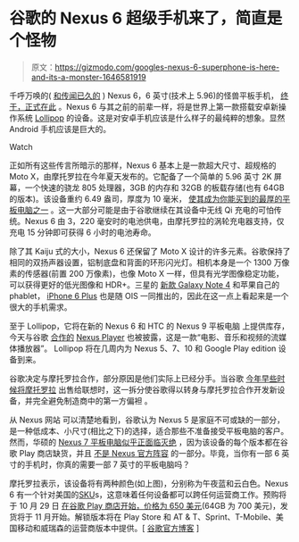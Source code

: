 # 谷歌的 Nexus 6 超级手机来了，简直是个怪物

> 原文：<https://gizmodo.com/googles-nexus-6-superphone-is-here-and-its-a-monster-1646581919>

千呼万唤的( [和传闻已久的](http://gizmodo.com/nexus-6-rumor-roundup-everything-we-think-we-know-1640839980) ) Nexus 6，6 英寸(技术上 5.96)的怪兽平板手机， [终于，正式在此](http://www.google.com/nexus/6/) 。Nexus 6 与其之前的前辈一样，将是世界上第一款搭载安卓新操作系统 [Lollipop](https://gizmodo.com/android-lollipop-more-than-just-material-design-1646643103) 的设备。这是对安卓手机应该是什么样子的最纯粹的想象。显然 Android 手机应该是巨大的。

Watch

正如所有这些传言所暗示的那样，Nexus 6 基本上是一款超大尺寸、超规格的 Moto X，由摩托罗拉在今年夏天发布的。它配备了一个简单的 5.96 英寸 2K 屏幕，一个快速的骁龙 805 处理器，3GB 的内存和 32GB 的板载存储(也有 64GB 的版本)。该设备重约 6.49 盎司，厚度为 10 毫米， [使其成为你能买到的最厚的平板电脑之一](http://gizmodo.com/how-googles-massive-nexus-6-stacks-up-to-the-competitio-1646669896) 。这一大部分可能是由于谷歌继续在其设备中无线 Qi 充电的可怕传统。Nexus 6 由 3，220 毫安时的电池供电，由摩托罗拉的涡轮充电器支持，仅充电 15 分钟即可获得 6 小时的电池寿命。

除了其 Kaiju 式的大小，Nexus 6 还保留了 Moto X 设计的许多元素。谷歌保持了相同的双扬声器设置，铝制底盘和背面的环形闪光灯。相机本身是一个 1300 万像素的传感器(前置 200 万像素)，也像 Moto X 一样，但具有光学图像稳定功能，可以获得更好的低光图像和 HDR+。三星的 [新款 Galaxy Note 4](http://gizmodo.com/samsung-galaxy-note-4-review-the-best-at-being-big-1646455217) 和苹果自己的 phablet， [iPhone 6 Plus](http://gizmodo.com/iphone-6-plus-review-the-best-tablet-ive-ever-used-1638638046) 也是随 OIS 一同推出的，因此在这一点上看起来是一个很大的手机需求。

至于 Lollipop，它将在新的 Nexus 6 和 HTC 的 Nexus 9 平板电脑 上提供库存，今天与谷歌 [合作的](http://googleblog.blogspot.com/2014/10/android-be-together-not-same.html) [Nexus Player](http://gizmodo.com/this-nexus-player-is-the-first-official-android-tv-1646651103) 也被披露，这是一款“电影、音乐和视频的流媒体播放器”。 Lollipop 将在几周内为 Nexus 5、7、10 和 Google Play edition 设备到来。

谷歌决定与摩托罗拉合作，部分原因是他们实际上已经分手。当谷歌 [今年早些时候将摩托罗拉](http://gizmodo.com/google-is-selling-motorola-to-lenovo-1511898199) 出售给联想时，这一拆分使谷歌得以转身与摩托罗拉合作开发新设备，并完全避免制造商中的第一方偏袒 。

从 Nexus 网站 可以清楚地看到，谷歌认为 Nexus 5 是家庭不可或缺的一部分，是一种低成本、小尺寸(相比之下)的选择，适合那些不准备接受平板电脑的客户。然而，华硕的 [Nexus 7 平板电脑似乎正面临灭绝](http://gizmodo.com/looks-like-the-nexus-7-is-dead-1646675682?rev=1413392183411) ，因为该设备的每个版本都在谷歌 Play 商店缺货，并且 [不是 Nexus 官方阵容](http://www.google.com/nexus/) 的一部分。毕竟，当你有一部 6 英寸的手机时，你真的需要一部 7 英寸的平板电脑吗？

摩托罗拉表示，该设备将有两种颜色(如上图)，分别称为午夜蓝和云白色。Nexus 6 有一个针对美国的[SKU](https://sites.google.com/a/pressatgoogle.com/android-10-15/nexus6)s，这意味着任何设备都可以跨任何运营商工作。预购将于 10 月 29 日 [在谷歌 Play 商店开始，价格为 650 美元](http://www.motorola-blog.blogspot.com/2014/10/nexus-6-from-google-and-motorola-more.html)(64GB 为 700 美元)，发货将于 11 月开始。解锁版本将在 Play Store 和 AT & T、Sprint、T-Mobile、美国移动和威瑞森的运营商版本中提供。[ [谷歌官方博客](http://googleblog.blogspot.com/2014/10/android-be-together-not-same.html) ]